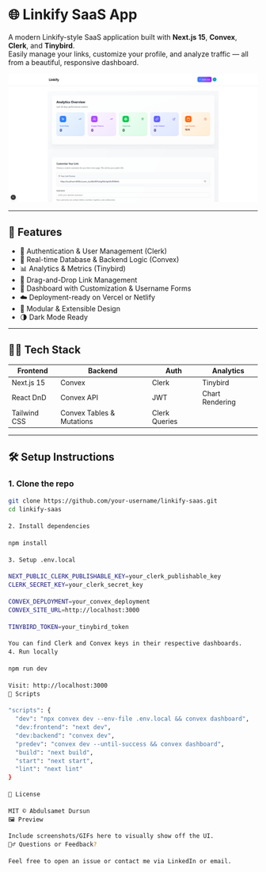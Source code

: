 # 🌐 Linkify SaaS App

A modern Linkify-style SaaS application built with **Next.js 15**, **Convex**, **Clerk**, and
**Tinybird**.  
Easily manage your links, customize your profile, and analyze traffic — all from a beautiful,
responsive dashboard.

![Screenshot](public/preview.png)

---

## 🚀 Features

- 🔐 Authentication & User Management (Clerk)
- 🍄 Real-time Database & Backend Logic (Convex)
- 📊 Analytics & Metrics (Tinybird)
- 🎨 Drag-and-Drop Link Management
- 🧾 Dashboard with Customization & Username Forms
- ☁️ Deployment-ready on Vercel or Netlify
- 🧩 Modular & Extensible Design
- 🌗 Dark Mode Ready

---

## 🧑‍💻 Tech Stack

| Frontend     | Backend                   | Auth          | Analytics       |
| ------------ | ------------------------- | ------------- | --------------- |
| Next.js 15   | Convex                    | Clerk         | Tinybird        |
| React DnD    | Convex API                | JWT           | Chart Rendering |
| Tailwind CSS | Convex Tables & Mutations | Clerk Queries |

---

## 🛠️ Setup Instructions

### 1. Clone the repo

```bash
git clone https://github.com/your-username/linkify-saas.git
cd linkify-saas

2. Install dependencies

npm install

3. Setup .env.local

NEXT_PUBLIC_CLERK_PUBLISHABLE_KEY=your_clerk_publishable_key
CLERK_SECRET_KEY=your_clerk_secret_key

CONVEX_DEPLOYMENT=your_convex_deployment
CONVEX_SITE_URL=http://localhost:3000

TINYBIRD_TOKEN=your_tinybird_token

You can find Clerk and Convex keys in their respective dashboards.
4. Run locally

npm run dev

Visit: http://localhost:3000
🧩 Scripts

"scripts": {
  "dev": "npx convex dev --env-file .env.local && convex dashboard",
  "dev:frontend": "next dev",
  "dev:backend": "convex dev",
  "predev": "convex dev --until-success && convex dashboard",
  "build": "next build",
  "start": "next start",
  "lint": "next lint"
}

🪪 License

MIT © Abdulsamet Dursun
🖼️ Preview

Include screenshots/GIFs here to visually show off the UI.
🙋‍♂️ Questions or Feedback?

Feel free to open an issue or contact me via LinkedIn or email.
```
